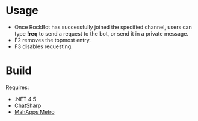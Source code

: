 Usage
=======
- Once RockBot has successfully joined the specified channel, users can type **!req** to send a request to the bot, or send it in a private message.
- F2 removes the topmost entry.
- F3 disables requesting.

Build
=======
Requires:

- .NET 4.5
- [ChatSharp](https://github.com/SirCmpwn/ChatSharp)
- [MahApps Metro](http://mahapps.com)
